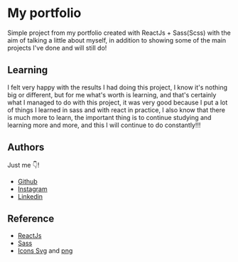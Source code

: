 
# My portfolio

Simple project from my portfolio created with ReactJs + Sass(Scss) with the aim of talking a little about myself, in addition to showing some of the main projects I've done and will still do!


## Learning

I felt very happy with the results I had doing this project, I know it's nothing big or different, but for me what's worth is learning, and that's certainly what I managed to do with this project, it was very good because I put a lot of things I learned in sass and with react in practice, I also know that there is much more to learn, the important thing is to continue studying and learning more and more, and this I will continue to do constantly!!!


## Authors
 Just me 👇!
- [Github](https://github.com/dev-erikalves)
- [Instagram](https://www.instagram.com/developerik.web/)
- [Linkedin](https://www.linkedin.com/in/dev-erikalves/)
## Reference

 - [ReactJs](https://pt-br.legacy.reactjs.org/)
 - [Sass](https://sass-lang.com/)
 - [Icons Svg](https://icons.getbootstrap.com/) and [png](https://www.flaticon.com/)

